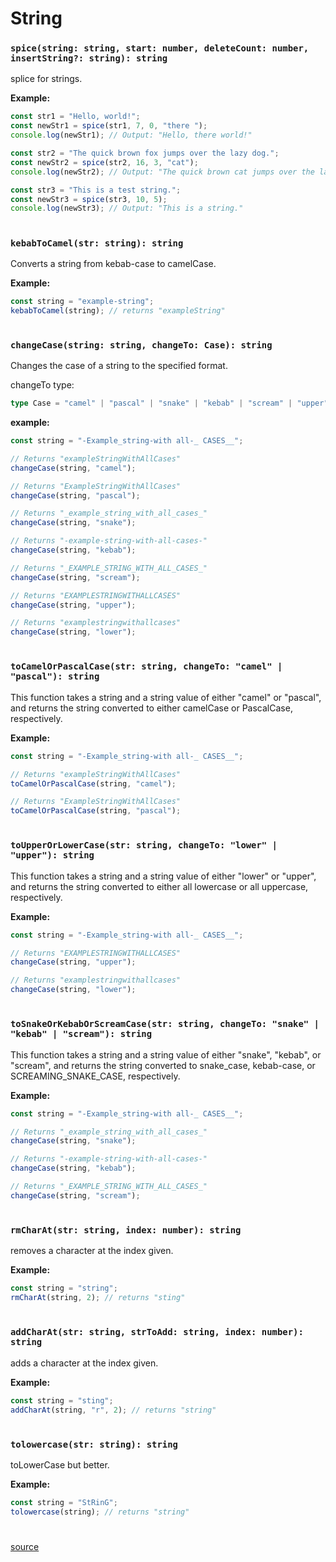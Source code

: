 # String

### `spice(string: string, start: number, deleteCount: number, insertString?: string): string`

splice for strings.

**Example:**

```typescript
const str1 = "Hello, world!";
const newStr1 = spice(str1, 7, 0, "there ");
console.log(newStr1); // Output: "Hello, there world!"

const str2 = "The quick brown fox jumps over the lazy dog.";
const newStr2 = spice(str2, 16, 3, "cat");
console.log(newStr2); // Output: "The quick brown cat jumps over the lazy dog."

const str3 = "This is a test string.";
const newStr3 = spice(str3, 10, 5);
console.log(newStr3); // Output: "This is a string."
```

#

### `kebabToCamel(str: string): string`

Converts a string from kebab-case to camelCase.

**Example:**

```typescript
const string = "example-string";
kebabToCamel(string); // returns "exampleString"
```

#

### `changeCase(string: string, changeTo: Case): string`

Changes the case of a string to the specified format.

changeTo type:

```typescript
type Case = "camel" | "pascal" | "snake" | "kebab" | "scream" | "upper" | "lower";
```

**example:**

```typescript
const string = "-Example_string-with all-_ CASES__";

// Returns "exampleStringWithAllCases"
changeCase(string, "camel");

// Returns "ExampleStringWithAllCases"
changeCase(string, "pascal");

// Returns "_example_string_with_all_cases_"
changeCase(string, "snake");

// Returns "-example-string-with-all-cases-"
changeCase(string, "kebab");

// Returns "_EXAMPLE_STRING_WITH_ALL_CASES_"
changeCase(string, "scream");

// Returns "EXAMPLESTRINGWITHALLCASES"
changeCase(string, "upper");

// Returns "examplestringwithallcases"
changeCase(string, "lower");
```

#

### `toCamelOrPascalCase(str: string, changeTo: "camel" | "pascal"): string`

This function takes a string and a string value of either "camel" or "pascal", and returns the string converted to either camelCase or PascalCase, respectively.

**Example:**

```typescript
const string = "-Example_string-with all-_ CASES__";

// Returns "exampleStringWithAllCases"
toCamelOrPascalCase(string, "camel");

// Returns "ExampleStringWithAllCases"
toCamelOrPascalCase(string, "pascal");
```

#

### `toUpperOrLowerCase(str: string, changeTo: "lower" | "upper"): string`

This function takes a string and a string value of either "lower" or "upper", and returns the string converted to either all lowercase or all uppercase, respectively.

**Example:**

```typescript
const string = "-Example_string-with all-_ CASES__";

// Returns "EXAMPLESTRINGWITHALLCASES"
changeCase(string, "upper");

// Returns "examplestringwithallcases"
changeCase(string, "lower");
```

#

### `toSnakeOrKebabOrScreamCase(str: string, changeTo: "snake" | "kebab" | "scream"): string`

This function takes a string and a string value of either "snake", "kebab", or "scream", and returns the string converted to snake_case, kebab-case, or SCREAMING_SNAKE_CASE, respectively.

**Example:**

```typescript
const string = "-Example_string-with all-_ CASES__";

// Returns "_example_string_with_all_cases_"
changeCase(string, "snake");

// Returns "-example-string-with-all-cases-"
changeCase(string, "kebab");

// Returns "_EXAMPLE_STRING_WITH_ALL_CASES_"
changeCase(string, "scream");
```

#

### `rmCharAt(str: string, index: number): string`

removes a character at the index given.

**Example:**

```typescript
const string = "string";
rmCharAt(string, 2); // returns "sting"
```

#

### `addCharAt(str: string, strToAdd: string, index: number): string`

adds a character at the index given.

**Example:**

```typescript
const string = "sting";
addCharAt(string, "r", 2); // returns "string"
```

#

### `tolowercase(str: string): string`

toLowerCase but better.

**Example:**

```typescript
const string = "StRinG";
tolowercase(string); // returns "string"
```

#

[source](https://github.com/ManiGhazaee/ts-library/blob/main/src/ts/string.ts)
